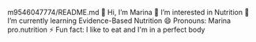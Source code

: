 m9546047774/README.md
👋 Hi, I’m Marina
👀 I’m interested in Nutrition
🌱 I’m currently learning Evidence-Based Nutrition
😄 Pronouns: Marina pro.nutrition
⚡ Fun fact: I like to eat and I'm in a perfect body
